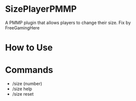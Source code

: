 # SizePlayerPMMP
A PMMP plugin that allows players to change their size.
Fix by FreeGamingHere
# How to Use
# Commands
+ /size (number)
+ /size help
+ /size reset

